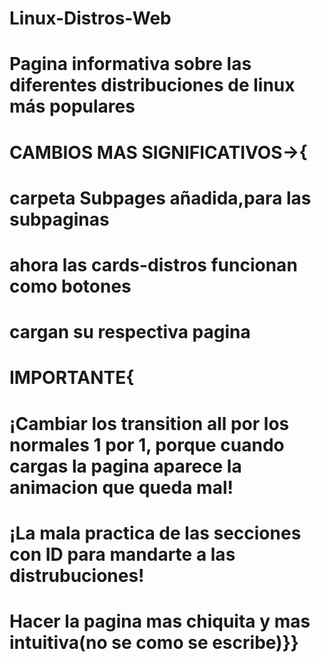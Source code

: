 # Linux-Distros-Web
# Pagina informativa sobre las diferentes distribuciones de linux más populares
# CAMBIOS MAS SIGNIFICATIVOS->{
# carpeta Subpages añadida,para las subpaginas
# ahora las cards-distros funcionan como botones
# cargan su respectiva pagina
# IMPORTANTE{
#    ¡Cambiar los transition all por los normales 1 por 1, porque cuando cargas la pagina aparece la animacion que   queda mal!
#    ¡La mala practica de las secciones con ID para mandarte a las distrubuciones!
#    Hacer la pagina mas chiquita y mas intuitiva(no se como se escribe)}} 
